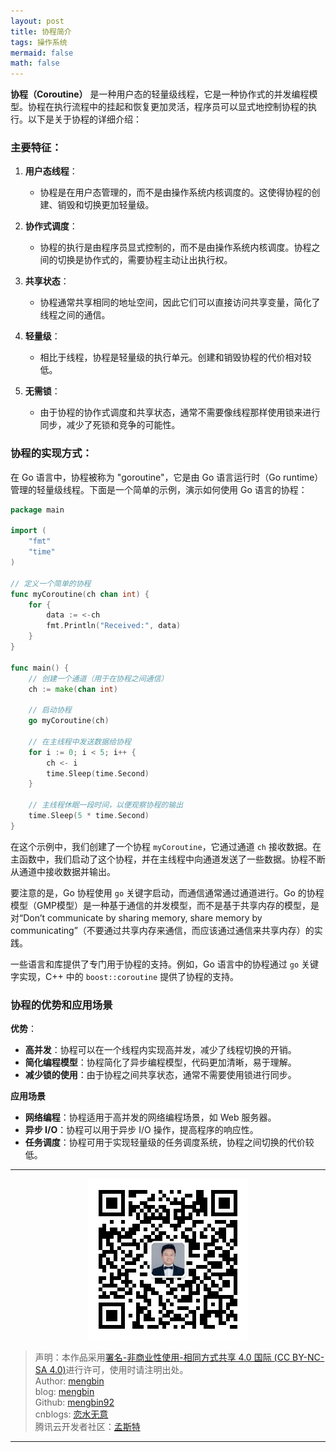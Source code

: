 ```yaml
---
layout: post
title: 协程简介
tags: 操作系统
mermaid: false
math: false
---  
```


**协程（Coroutine）** 是一种用户态的轻量级线程，它是一种协作式的并发编程模型。协程在执行流程中的挂起和恢复更加灵活，程序员可以显式地控制协程的执行。以下是关于协程的详细介绍：

### 主要特征：

1. **用户态线程**：
   - 协程是在用户态管理的，而不是由操作系统内核调度的。这使得协程的创建、销毁和切换更加轻量级。

2. **协作式调度**：
   - 协程的执行是由程序员显式控制的，而不是由操作系统内核调度。协程之间的切换是协作式的，需要协程主动让出执行权。

3. **共享状态**：
   - 协程通常共享相同的地址空间，因此它们可以直接访问共享变量，简化了线程之间的通信。

4. **轻量级**：
   - 相比于线程，协程是轻量级的执行单元。创建和销毁协程的代价相对较低。

5. **无需锁**：
   - 由于协程的协作式调度和共享状态，通常不需要像线程那样使用锁来进行同步，减少了死锁和竞争的可能性。

### 协程的实现方式：

在 Go 语言中，协程被称为 "goroutine"，它是由 Go 语言运行时（Go runtime）管理的轻量级线程。下面是一个简单的示例，演示如何使用 Go 语言的协程：

```go
package main

import (
	"fmt"
	"time"
)

// 定义一个简单的协程
func myCoroutine(ch chan int) {
	for {
		data := <-ch
		fmt.Println("Received:", data)
	}
}

func main() {
	// 创建一个通道（用于在协程之间通信）
	ch := make(chan int)

	// 启动协程
	go myCoroutine(ch)

	// 在主线程中发送数据给协程
	for i := 0; i < 5; i++ {
		ch <- i
		time.Sleep(time.Second)
	}

	// 主线程休眠一段时间，以便观察协程的输出
	time.Sleep(5 * time.Second)
}
```

在这个示例中，我们创建了一个协程 `myCoroutine`，它通过通道 `ch` 接收数据。在主函数中，我们启动了这个协程，并在主线程中向通道发送了一些数据。协程不断从通道中接收数据并输出。

要注意的是，Go 协程使用 `go` 关键字启动，而通信通常通过通道进行。Go 的协程模型（GMP模型）是一种基于通信的并发模型，而不是基于共享内存的模型，是对“Don’t communicate by sharing memory, share memory by communicating”（不要通过共享内存来通信，而应该通过通信来共享内存）的实践。   

一些语言和库提供了专门用于协程的支持。例如，Go 语言中的协程通过 `go` 关键字实现，C++ 中的 `boost::coroutine` 提供了协程的支持。

### 协程的优势和应用场景

**优势**：
- **高并发**：协程可以在一个线程内实现高并发，减少了线程切换的开销。
- **简化编程模型**：协程简化了异步编程模型，代码更加清晰，易于理解。
- **减少锁的使用**：由于协程之间共享状态，通常不需要使用锁进行同步。

**应用场景**
- **网络编程**：协程适用于高并发的网络编程场景，如 Web 服务器。
- **异步 I/O**：协程可以用于异步 I/O 操作，提高程序的响应性。
- **任务调度**：协程可用于实现轻量级的任务调度系统，协程之间切换的代价较低。

---

<div align="center">
  <img src="../img/qrcode_wechat.jpg" alt="孟斯特">
</div>

> 声明：本作品采用[署名-非商业性使用-相同方式共享 4.0 国际 (CC BY-NC-SA 4.0)](https://creativecommons.org/licenses/by-nc-sa/4.0/deed.zh)进行许可，使用时请注明出处。  
> Author: [mengbin](mengbin1992@outlook.com)  
> blog: [mengbin](https://mengbin.top)  
> Github: [mengbin92](https://mengbin92.github.io/)  
> cnblogs: [恋水无意](https://www.cnblogs.com/lianshuiwuyi/)  
> 腾讯云开发者社区：[孟斯特](https://cloud.tencent.com/developer/user/6649301)  

---
